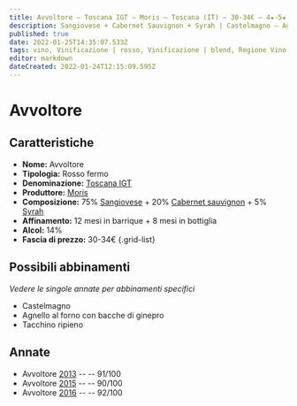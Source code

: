 ```yaml
---
title: Avvoltore – Toscana IGT – Moris – Toscana (IT) – 30-34€ – 4★-5★
description: Sangiovese + Cabernet Sauvignon + Syrah | Castelmagno – Agnello al forno – Tacchino ripieno
published: true
date: 2022-01-25T14:35:07.533Z
tags: vino, Vinificazione | rosso, Vinificazione | blend, Regione Vino | Toscana (IT), Vinificazione | fermo, Valutazioni | 5 stelle, Vitigni | Cabernet Sauvignon, syrah, Prezzi | 30-34€, Castelmagno, Alimento | agnello, Cottura | al forno, Tacchino ripieno
editor: markdown
dateCreated: 2022-01-24T12:15:09.595Z
---
```


# Avvoltore

## Caratteristiche
- **Nome:** <span class="nome">Avvoltore</span>
- **Tipologia:** Rosso fermo
- **Denominazione:** <span class="denominazione">[Toscana IGT](/denominazioni/Italia/Toscana/IGT/Toscana)</span>
- **Produttore:** <span class="cantina">[Moris](/produttori/Italia/Toscana/Moris)</span> 
- **Composizione:** 75% [Sangiovese](/vitigni/Italia/bacca-nera/sangiovese) + 20% [Cabernet sauvignon](/vitigni/Francia/bacca-nera/cabernet-sauvignon) + 5% [Syrah](/vitigni/Francia/bacca-nera/syrah) 
- **Affinamento:** 12 mesi in barrique + 8 mesi in bottiglia
- **Alcol:** 14%
- **Fascia di prezzo:** 30-34€
{.grid-list}

## Possibili abbinamenti
*Vedere le singole annate per abbinamenti specifici*

- Castelmagno
- Agnello al forno con bacche di ginepro
- Tacchino ripieno

## Annate
- Avvoltore [2013](vini/Italia/Toscana/Moris/Avvoltore/2013) -- <span class="star-5"></span> -- 91/100
- Avvoltore [2015](vini/Italia/Toscana/Moris/Avvoltore/2015) -- <span class="star-4"></span> -- 90/100
- Avvoltore [2016](vini/Italia/Toscana/Moris/Avvoltore/2016) -- <span class="star-5"></span> -- 92/100